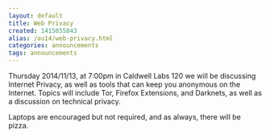 ```yaml
---
layout: default
title: Web Privacy
created: 1415655843
alias: /au14/web-privacy.html
categories: announcements
tags: announcements
---
```

Thursday 2014/11/13, at 7:00pm in Caldwell Labs 120 we will be discussing Internet Privacy, as well as tools that can keep you anonymous on the Internet. Topics will include Tor, Firefox Extensions, and Darknets, as well as a discussion on technical privacy.

Laptops are encouraged but not required, and as always, there will be pizza.
